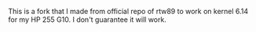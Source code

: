 This is a fork that I made from official repo of rtw89 to work on kernel 6.14 for my HP 255 G10. I don't guarantee it will work.